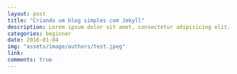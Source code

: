 ```yaml
---
layout: post
title: "Criando um blog simples com Jekyll"
description: Lorem ipsum dolor sit amet, consectetur adipisicing elit. Quibusdam doloribus, iusto asperiores praesentium dolor voluptatibus est. Nesciunt, accusamus?
categories: beginner
date: 2016-01-04
img: "assets/image/authors/test.jpeg"
link:
comments: true
---
```

